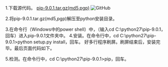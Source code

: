 1.下载源代码。
[pip-9.0.1.tar.gz(md5,pgp)](https://pypi.python.org/pypi/pip)
![GitHub](D:\work\Pre-test4OpenMindCLub\pip-setup-steps "GitHub,Social Coding")

2.将pip-9.0.1.tar.gz(md5,pgp)解压至python安装目录。

3.在命令行（Windows中的power shell）中，（输入cd C:\python27\pip-9.0.1，回车）进入pip-9.0.1文件夹中。
4.安装。在命令行中，cd C:\python27\pip-9.0.1>python setup.py install，回车。
好多行程序刷屏。刷屏结束后，安装完毕。最后页面代码如下。

5.检测。在命令行中，cd C:\python27\pip-9.0.1>pip，回车。


